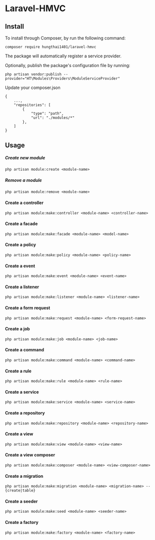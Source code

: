 # Laravel-HMVC

## Install
To install through Composer, by run the following command:
```
composer require hungthai1401/laravel-hmvc
```
The package will automatically register a service provider.

Optionally, publish the package's configuration file by running:

```
php artisan vendor:publish --provider="HT\Modules\Providers\ModuleServiceProvider"
```

Update your composer.json
```
{
    ...,
    "repositories": [
        {
            "type": "path",
            "url": "./modules/*"
        },
    ]
}
```

## Usage
##### Create new module
```
php artisan module:create <module-name>
```
##### Remove a module
```
php artisan module:remove <module-name>
```
#### Create a controller
```
php artisan module:make:controller <module-name> <controller-name>
```
#### Create a facade
```
php artisan module:make:facade <module-name> <model-name>
```
#### Create a policy
```
php artisan module:make:policy <module-name> <policy-name>
```
#### Create a event
```
php artisan module:make:event <module-name> <event-name>
```
#### Create a listener
```
php artisan module:make:listener <module-name> <listener-name>
```
#### Create a form request
```
php artisan module:make:request <module-name> <form-request-name>
```
#### Create a job
```
php artisan module:make:job <module-name> <job-name>
```
#### Create a command
```
php artisan module:make:command <module-name> <command-name>
```
#### Create a rule
```
php artisan module:make:rule <module-name> <rule-name>
```
#### Create a service
```
php artisan module:make:service <module-name> <service-name>
```
#### Create a repository
```
php artisan module:make:repository <module-name> <repository-name>
```
#### Create a view
```
php artisan module:make:view <module-name> <view-name>
```
#### Create a view composer
```
php artisan module:make:composer <module-name> <view-composer-name>
```
#### Create a migration
```
php artisan module:make:migration <module-name> <migration-name> --{create|table}
```
#### Create a seeder
```
php artisan module:make:seed <module-name> <seeder-name>
```
#### Create a factory
```
php artisan module:make:factory <module-name> <factory-name>
```

